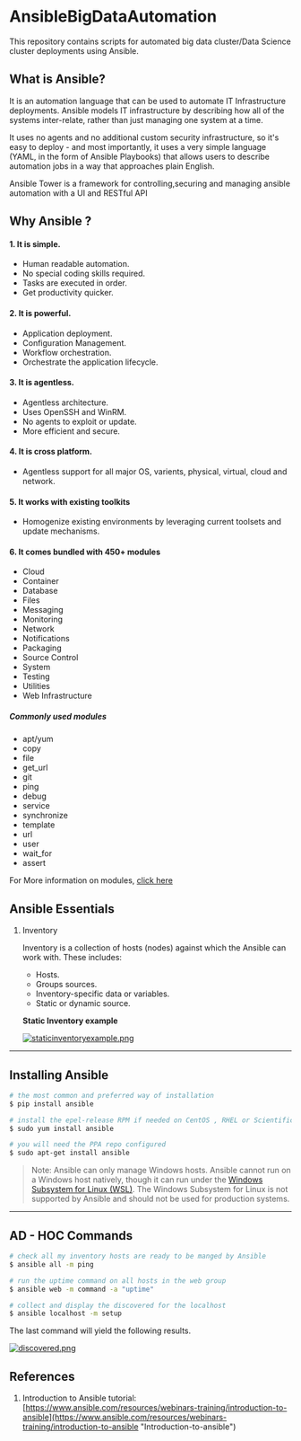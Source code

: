 # AnsibleBigDataAutomation

This repository contains scripts for automated big data cluster/Data Science cluster deployments using Ansible.

## What is Ansible?

It is an automation language that can be used to automate IT Infrastructure deployments. Ansible models IT infrastructure by describing how all of the systems inter-relate, rather than just managing one system at a time.

It uses no agents and no additional custom security infrastructure, so it's easy to deploy - and most importantly, it uses a very simple language (YAML, in the form of Ansible Playbooks) that allows users to describe automation jobs in a way that approaches plain English.

Ansible Tower is a framework for controlling,securing and managing ansible automation with a UI and RESTful API

## Why Ansible ?

#### 1. It is simple.

* Human readable automation. 
* No special coding skills required.
* Tasks are executed in order.
* Get productivity quicker.

#### 2. It is powerful.

* Application deployment.
* Configuration Management.
* Workflow orchestration.
* Orchestrate the application lifecycle.

#### 3. It is agentless.

* Agentless architecture.
* Uses OpenSSH and WinRM.
* No agents to exploit or update.
* More efficient and secure.

#### 4. It is cross platform.

* Agentless support for all major OS, varients, physical, virtual, cloud and network.

#### 5. It works with existing toolkits

* Homogenize existing environments by leveraging current toolsets and update mechanisms. 

#### 6. It comes bundled with 450+ modules

* Cloud
* Container
* Database
* Files
* Messaging
* Monitoring
* Network
* Notifications
* Packaging
* Source Control
* System
* Testing
* Utilities
* Web Infrastructure

##### Commonly used modules
* apt/yum
* copy
* file
* get_url
* git
* ping
* debug
* service
* synchronize
* template
* url
* user
* wait_for
* assert


For More information on modules, [click here](https://docs.ansible.com/ansible/latest/modules/modules_by_category.html "doc.ansible.com")

## Ansible Essentials

1. Inventory

    Inventory is a collection of hosts (nodes) against which the Ansible can work with. These includes: 

    * Hosts.
    * Groups sources.
    * Inventory-specific data or variables.
    * Static or dynamic source.

    **Static Inventory example**

    [![staticinventoryexample.png](https://i.postimg.cc/pdNtRZQL/staticinventoryexample.png)](https://postimg.cc/pmBSBK1w)

---

## Installing Ansible

```bash
# the most common and preferred way of installation
$ pip install ansible

# install the epel-release RPM if needed on CentOS , RHEL or Scientific Linux
$ sudo yum install ansible

# you will need the PPA repo configured
$ sudo apt-get install ansible 
```

> Note: Ansible can only manage Windows hosts. Ansible cannot run on a Windows host natively, though it can run under the [Windows Subsystem for Linux (WSL)](https://www.youtube.com/watch?v=vE5unuqIauE "WSL"). The Windows Subsystem for Linux is not supported by Ansible and should not be used for production systems. 

---

## AD - HOC Commands

```bash
# check all my inventory hosts are ready to be manged by Ansible
$ ansible all -m ping

# run the uptime command on all hosts in the web group
$ ansible web -m command -a "uptime"

# collect and display the discovered for the localhost
$ ansible localhost -m setup
```

The last command will yield the following results.

[![discovered.png](https://i.postimg.cc/nrpKq6vw/discovered.png)](https://postimg.cc/ftq0Nqqx)

## References

1. Introduction to Ansible tutorial: [https://www.ansible.com/resources/webinars-training/introduction-to-ansible](https://www.ansible.com/resources/webinars-training/introduction-to-ansible "Introduction-to-ansible")


